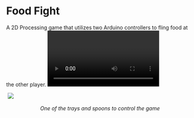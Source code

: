 # Food Fight
A 2D Processing game that utilizes two Arduino controllers to fling food at the other player.
<video control>
  <source src="https://drive.google.com/file/d/15nf565HlfYpDGQCvEotiAC-jAXicWqhf/view?usp=sharing"
          </video>

<p>
  <img src ="https://lh3.googleusercontent.com/6IlJg5-RW9ATm3ipByo86u2H3PFuVzaP1b9R_x_-d2KJMsTPYyOSpu-SpAcd4fNhkl-d0v4FWUZ6C-er50O9ELeOu4mGhCWPVtaQz1yoEWnDFHI26wWJx0Mi11etwNpnBScuPagNh_kJaF0GCB4JD1fXk80OgcwlO7h_GJzW4N921I7ps_3S-BMCVO5mTSYYc0SCMGPR-DoDy7I0chRaf7ic5SV7sR9IG8oAvhebRi7Ru1aWnDm9J9vThX-fM3Ruq6eDjxdRp2H_Gws4pX_l3zoH_CShkwIT6e4O8wpCr8R_LuAn4HUVxyfi9GBd8MgSzaanOQoeog5ywaq7H_3Ds8vwpMLYm8T0qDfkN-ASHKrhx8yCA_iQBihHJvAjS8WyGuDjQEz8_4w79CZ4tgNvSdeQ2iDVlrkPXFddlE8tkTbtg__T2LMxZNZPJXhtI2LQVbIyEylYZLH7gk6StP3iSk9vmwnStv4nAUPHF-q_VD70QcevdnthoaLjr2p4HueLl1zfTq37tXxRaa5tTgMYlKzMQrtHUO0Hw2cjqAQfzw2kBkFfh3fo3ndDJuGa441ym6pRt9LAjL6pIiV8xSnix6xsvw9AekqExiPg-ROdJ-YubGG6wQav5zdSuZmfkqvYMNAKS260aMgWpHY7n_rJ9UzyQA=w1906-h1492-no" max-width="50%" height="auto"/>
</p>
<p><center><i>One of the trays and spoons to control the game</i></center></p>


  
